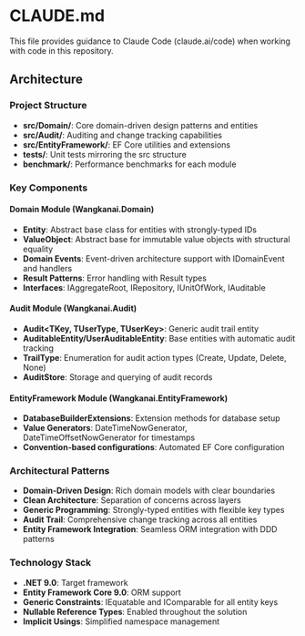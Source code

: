 # CLAUDE.md

This file provides guidance to Claude Code (claude.ai/code) when working with code in this repository.

## Architecture

### Project Structure

- **src/Domain/**: Core domain-driven design patterns and entities
- **src/Audit/**: Auditing and change tracking capabilities
- **src/EntityFramework/**: EF Core utilities and extensions
- **tests/**: Unit tests mirroring the src structure
- **benchmark/**: Performance benchmarks for each module

### Key Components

#### Domain Module (Wangkanai.Domain)

- **Entity<T>**: Abstract base class for entities with strongly-typed IDs
- **ValueObject**: Abstract base for immutable value objects with structural equality
- **Domain Events**: Event-driven architecture support with IDomainEvent and handlers
- **Result Patterns**: Error handling with Result<T> types
- **Interfaces**: IAggregateRoot, IRepository, IUnitOfWork, IAuditable

#### Audit Module (Wangkanai.Audit)

- **Audit<TKey, TUserType, TUserKey>**: Generic audit trail entity
- **AuditableEntity/UserAuditableEntity**: Base entities with automatic audit tracking
- **TrailType**: Enumeration for audit action types (Create, Update, Delete, None)
- **AuditStore**: Storage and querying of audit records

#### EntityFramework Module (Wangkanai.EntityFramework)

- **DatabaseBuilderExtensions**: Extension methods for database setup
- **Value Generators**: DateTimeNowGenerator, DateTimeOffsetNowGenerator for timestamps
- **Convention-based configurations**: Automated EF Core configuration

### Architectural Patterns

- **Domain-Driven Design**: Rich domain models with clear boundaries
- **Clean Architecture**: Separation of concerns across layers
- **Generic Programming**: Strongly-typed entities with flexible key types
- **Audit Trail**: Comprehensive change tracking across all entities
- **Entity Framework Integration**: Seamless ORM integration with DDD patterns

### Technology Stack

- **.NET 9.0**: Target framework
- **Entity Framework Core 9.0**: ORM support
- **Generic Constraints**: IEquatable<T> and IComparable<T> for all entity keys
- **Nullable Reference Types**: Enabled throughout the solution
- **Implicit Usings**: Simplified namespace management